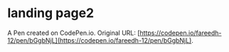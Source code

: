 # landing page2

A Pen created on CodePen.io. Original URL: [https://codepen.io/fareedh-12/pen/bGgbNjL](https://codepen.io/fareedh-12/pen/bGgbNjL).


